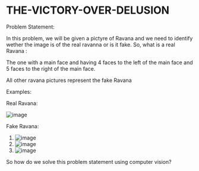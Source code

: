 # THE-VICTORY-OVER-DELUSION
Problem Statement:

In this problem, we will be given a pictyre of Ravana and we need to identify wether the image is of the real ravanna or is it fake. So, what is a real Ravana :

The one with a main face and having 4 faces to the left of the main face and 5 faces to the right of the main face.

All other ravana pictures represent the fake Ravana

Examples:

Real Ravana:

  ![image](https://github.com/user-attachments/assets/df35c756-f8eb-460c-94b2-b2762d655be6)

Fake Ravana:

  1. ![image](https://github.com/user-attachments/assets/902817a2-54f2-4e32-81ad-a097385da5b1)
  2. ![image](https://github.com/user-attachments/assets/c3c414d3-8a32-4077-b798-69e064456b88)
  3. ![image](https://github.com/user-attachments/assets/8ee88f73-55a5-4e12-a0d2-b1342082d17d)


So how do we solve this problem statement using computer vision?





